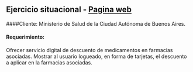 


## Ejercicio situacional - [Pagina web](https://tomastoloza.github.io/ejercicio-situacional-ciu)
####Cliente: 
Ministerio de Salud de la Ciudad Autónoma de Buenos Aires.

#### Requerimiento:

Ofrecer servicio digital de descuento de medicamentos en farmacias asociadas.
Mostrar al usuario logueado, en forma de tarjetas, el descuento a aplicar en la
farmacias asociadas.